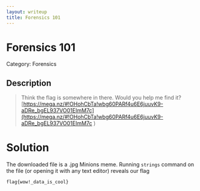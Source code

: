 ```yaml
---
layout: writeup
title: Forensics 101
---
```

# Forensics 101
Category: Forensics

## Description

> Think the flag is somewhere in there. Would you help me find it? [https://mega.nz/#!OHohCbTa!wbg60PARf4u6E6juuvK9-aDRe_bgEL937VO01EImM7c](https://mega.nz/#!OHohCbTa!wbg60PARf4u6E6juuvK9-aDRe_bgEL937VO01EImM7c )

# Solution

The downloaded file is a .jpg Minions meme. Running `strings` command on the file (or opening it with any text editor) reveals our flag
```
flag{wow!_data_is_cool}
```